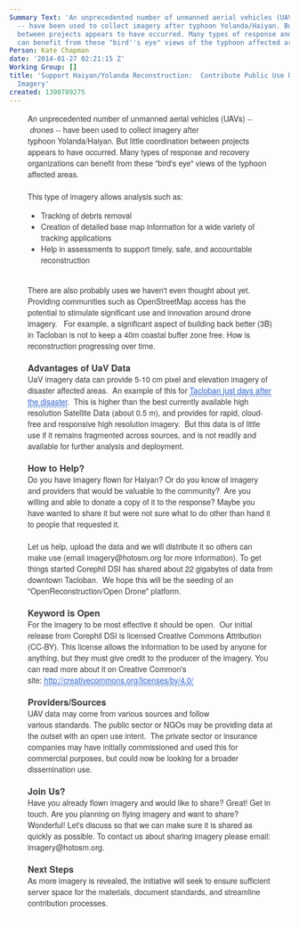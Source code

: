 ```yaml
---
Summary Text: 'An unprecedented number of unmanned aerial vehicles (UAVs) -- drones
  -- have been used to collect imagery after typhoon Yolanda/Haiyan. But little coordination
  between projects appears to have occurred. Many types of response and recovery organizations
  can benefit from these "bird''s eye" views of the typhoon affected areas. '
Person: Kate Chapman
date: '2014-01-27 02:21:15 Z'
Working Group: []
title: 'Support Haiyan/Yolanda Reconstruction:  Contribute Public Use UaV (Drone)
  Imagery'
created: 1390789275
---
```

<div id="magicdomid5" class="ace-line gutter-author-p-10108 emptyGutter" style="padding-right: 30px; padding-left: 29px; -webkit-tap-highlight-color: rgba(0, 0, 0, 0); border-left-width: 4px; border-left-style: solid; border-left-color: #ffffff; opacity: 1; -webkit-transition: opacity 100ms ease-out; transition: opacity 100ms ease-out; color: #3b3a3c; font-family: 'Helvetica Neue', Helvetica, Arial, sans-serif; font-size: 14px; line-height: 20px;"><span class="author-p-102297" style="padding-top: 3px; padding-bottom: 3px; -webkit-tap-highlight-color: rgba(0, 0, 0, 0); cursor: auto;">An</span><span class="author-p-10108" style="padding-top: 3px; padding-bottom: 3px; -webkit-tap-highlight-color: rgba(0, 0, 0, 0); cursor: auto;">&nbsp;unprecedented&nbsp;</span><span class="author-p-11617" style="padding-top: 3px; padding-bottom: 3px; -webkit-tap-highlight-color: rgba(0, 0, 0, 0); cursor: auto;">number</span><span class="author-p-10108" style="padding-top: 3px; padding-bottom: 3px; -webkit-tap-highlight-color: rgba(0, 0, 0, 0); cursor: auto;">&nbsp;of unma</span><span class="author-p-100654" style="padding-top: 3px; padding-bottom: 3px; -webkit-tap-highlight-color: rgba(0, 0, 0, 0); cursor: auto;">nn</span><span class="author-p-10108" style="padding-top: 3px; padding-bottom: 3px; -webkit-tap-highlight-color: rgba(0, 0, 0, 0); cursor: auto;">ed aerial vehicles (UAVs)&nbsp;</span><span class="author-p-102297" style="padding-top: 3px; padding-bottom: 3px; -webkit-tap-highlight-color: rgba(0, 0, 0, 0); cursor: auto;">--&nbsp;</span><span class="author-p-102297 i" style="padding-top: 3px; padding-bottom: 3px; -webkit-tap-highlight-color: rgba(0, 0, 0, 0); cursor: auto;"><em style="-webkit-tap-highlight-color: rgba(0, 0, 0, 0);">drones</em></span><span class="author-p-102297" style="padding-top: 3px; padding-bottom: 3px; -webkit-tap-highlight-color: rgba(0, 0, 0, 0); cursor: auto;">&nbsp;--&nbsp;</span><span class="author-p-10108" style="padding-top: 3px; padding-bottom: 3px; -webkit-tap-highlight-color: rgba(0, 0, 0, 0); cursor: auto;">have been used to collect imagery after typhoon&nbsp;</span><span class="author-p-59703" style="padding-top: 3px; padding-bottom: 3px; -webkit-tap-highlight-color: rgba(0, 0, 0, 0); cursor: auto;">Yolanda/</span><span class="author-p-10108" style="padding-top: 3px; padding-bottom: 3px; -webkit-tap-highlight-color: rgba(0, 0, 0, 0); cursor: auto;">Haiyan.&nbsp;</span><span class="author-p-102297" style="padding-top: 3px; padding-bottom: 3px; -webkit-tap-highlight-color: rgba(0, 0, 0, 0); cursor: auto;">But l</span><span class="author-p-10108" style="padding-top: 3px; padding-bottom: 3px; -webkit-tap-highlight-color: rgba(0, 0, 0, 0); cursor: auto;">ittle coordination between projects appears to have occurred. Many types of response and recovery organizations can benefit from these "bird's eye" views of the typhoon affected areas.&nbsp;</span></div><div id="magicdomid6" class="ace-line longKeep gutter-noauthor" style="padding-right: 30px; padding-left: 29px; -webkit-tap-highlight-color: rgba(0, 0, 0, 0); border-left-width: 4px; border-left-style: solid; border-left-color: #ffffff; opacity: 1; -webkit-transition: opacity 100ms ease-out; transition: opacity 100ms ease-out; color: #3b3a3c; font-family: 'Helvetica Neue', Helvetica, Arial, sans-serif; font-size: 14px; line-height: 20px;">&nbsp;</div><div id="magicdomid7" class="ace-line gutter-author-p-10108 emptyGutter" style="padding-right: 30px; padding-left: 29px; -webkit-tap-highlight-color: rgba(0, 0, 0, 0); border-left-width: 4px; border-left-style: solid; border-left-color: #ffffff; opacity: 1; -webkit-transition: opacity 100ms ease-out; transition: opacity 100ms ease-out; color: #3b3a3c; font-family: 'Helvetica Neue', Helvetica, Arial, sans-serif; font-size: 14px; line-height: 20px;"><span class="author-p-10108" style="padding-top: 3px; padding-bottom: 3px; -webkit-tap-highlight-color: rgba(0, 0, 0, 0); cursor: auto;">This type of imagery allows analysis such as:</span></div><div id="magicdomid9" class="ace-line gutter-author-p-10108 emptyGutter" style="padding-right: 30px; padding-left: 29px; -webkit-tap-highlight-color: rgba(0, 0, 0, 0); border-left-width: 4px; border-left-style: solid; border-left-color: #ffffff; opacity: 1; -webkit-transition: opacity 100ms ease-out; transition: opacity 100ms ease-out; color: #3b3a3c; font-family: 'Helvetica Neue', Helvetica, Arial, sans-serif; font-size: 14px; line-height: 20px;"><ul><li>Tracking of debris removal</li><li><span class="author-p-10108" style="padding-top: 3px; padding-bottom: 3px; -webkit-tap-highlight-color: rgba(0, 0, 0, 0); cursor: auto;">Creation of detailed base map information</span><span class="author-p-102297" style="padding-top: 3px; padding-bottom: 3px; -webkit-tap-highlight-color: rgba(0, 0, 0, 0); cursor: auto;">&nbsp;for a wide variety of tracking applications</span></li><li><span class="author-p-10108" style="padding-top: 3px; padding-bottom: 3px; -webkit-tap-highlight-color: rgba(0, 0, 0, 0); cursor: auto;">Help in assessments</span><span class="author-p-102297" style="padding-top: 3px; padding-bottom: 3px; -webkit-tap-highlight-color: rgba(0, 0, 0, 0); cursor: auto;">&nbsp;to support timely, safe, and accountable reconstruction</span></li></ul></div><div id="magicdomid12" class="ace-line longKeep gutter-noauthor" style="padding-right: 30px; padding-left: 29px; -webkit-tap-highlight-color: rgba(0, 0, 0, 0); border-left-width: 4px; border-left-style: solid; border-left-color: #ffffff; opacity: 1; -webkit-transition: opacity 100ms ease-out; transition: opacity 100ms ease-out; color: #3b3a3c; font-family: 'Helvetica Neue', Helvetica, Arial, sans-serif; font-size: 14px; line-height: 20px;">&nbsp;</div><div id="magicdomid13" class="ace-line gutter-author-p-102297 emptyGutter" style="padding-right: 30px; padding-left: 29px; -webkit-tap-highlight-color: rgba(0, 0, 0, 0); border-left-width: 4px; border-left-style: solid; border-left-color: #ffffff; opacity: 1; -webkit-transition: opacity 100ms ease-out; transition: opacity 100ms ease-out; color: #3b3a3c; font-family: 'Helvetica Neue', Helvetica, Arial, sans-serif; font-size: 14px; line-height: 20px;"><span class="author-p-10108" style="padding-top: 3px; padding-bottom: 3px; -webkit-tap-highlight-color: rgba(0, 0, 0, 0); cursor: auto;">There are also probably uses we haven't even thought about yet.</span><span class="author-p-102297" style="padding-top: 3px; padding-bottom: 3px; -webkit-tap-highlight-color: rgba(0, 0, 0, 0); cursor: auto;">&nbsp; Providing communities such as OpenStreetMap access has the potential to stimulate significant use and innovation around drone imagery.&nbsp;&nbsp; For example, a signif</span><span class="author-p-59703" style="padding-top: 3px; padding-bottom: 3px; -webkit-tap-highlight-color: rgba(0, 0, 0, 0); cursor: auto;">i</span><span class="author-p-102297" style="padding-top: 3px; padding-bottom: 3px; -webkit-tap-highlight-color: rgba(0, 0, 0, 0); cursor: auto;">cant aspect of building back better (3B) in Tacloban is not to keep a 40m coastal buffer zone free.</span><span class="author-p-102297" style="padding-top: 3px; padding-bottom: 3px; -webkit-tap-highlight-color: rgba(0, 0, 0, 0); cursor: auto;">&nbsp;How is reconstruction progressing over time.</span></div><div id="magicdomid14" class="ace-line longKeep gutter-noauthor" style="padding-right: 30px; padding-left: 29px; -webkit-tap-highlight-color: rgba(0, 0, 0, 0); border-left-width: 4px; border-left-style: solid; border-left-color: #ffffff; opacity: 1; -webkit-transition: opacity 100ms ease-out; transition: opacity 100ms ease-out; color: #3b3a3c; font-family: 'Helvetica Neue', Helvetica, Arial, sans-serif; font-size: 14px; line-height: 20px;">&nbsp;</div><div id="magicdomid75" class="ace-line gutter-author-p-102297 emptyGutter toc-entry" style="padding-right: 30px; padding-left: 29px; -webkit-tap-highlight-color: rgba(0, 0, 0, 0); border-left-width: 4px; border-left-style: solid; border-left-color: #ffffff; opacity: 1; -webkit-transition: opacity 100ms ease-out; transition: opacity 100ms ease-out; color: #3b3a3c; font-family: 'Helvetica Neue', Helvetica, Arial, sans-serif; font-size: 14px; line-height: 20px;"><span class="author-p-102297 b" style="padding-top: 3px; padding-bottom: 3px; -webkit-tap-highlight-color: rgba(0, 0, 0, 0); cursor: auto; font-size: 16px;"><strong style="-webkit-tap-highlight-color: rgba(0, 0, 0, 0);">Advantages of&nbsp;</strong></span><span class="author-p-10108 b" style="padding-top: 3px; padding-bottom: 3px; -webkit-tap-highlight-color: rgba(0, 0, 0, 0); cursor: auto; font-size: 16px;"><strong style="-webkit-tap-highlight-color: rgba(0, 0, 0, 0);">UaV</strong></span><span class="author-p-102297 b" style="padding-top: 3px; padding-bottom: 3px; -webkit-tap-highlight-color: rgba(0, 0, 0, 0); cursor: auto; font-size: 16px;"><strong style="-webkit-tap-highlight-color: rgba(0, 0, 0, 0);">&nbsp;Data</strong></span></div><div id="magicdomid85" class="ace-line gutter-author-p-102297 emptyGutter" style="padding-right: 30px; padding-left: 29px; -webkit-tap-highlight-color: rgba(0, 0, 0, 0); border-left-width: 4px; border-left-style: solid; border-left-color: #ffffff; opacity: 1; -webkit-transition: opacity 100ms ease-out; transition: opacity 100ms ease-out; color: #3b3a3c; font-family: 'Helvetica Neue', Helvetica, Arial, sans-serif; font-size: 14px; line-height: 20px;"><span class="author-p-10108" style="padding-top: 3px; padding-bottom: 3px; -webkit-tap-highlight-color: rgba(0, 0, 0, 0); cursor: auto;">UaV&nbsp;</span><span class="author-p-102297" style="padding-top: 3px; padding-bottom: 3px; -webkit-tap-highlight-color: rgba(0, 0, 0, 0); cursor: auto;">imagery data can provide 5-10 cm pixel and elevation imagery of disaster affected areas.&nbsp; An example of this for&nbsp;</span><span class="author-p-102297 attrlink url" style="padding-top: 3px; padding-bottom: 3px; -webkit-tap-highlight-color: rgba(0, 0, 0, 0); cursor: auto;"><a class="attrlink" style="-webkit-tap-highlight-color: rgba(0, 0, 0, 0); color: #3366cc; border-bottom-width: 1px; border-bottom-style: dashed; cursor: pointer !important;" title="https://mapsengine.google.com/05777347155276867190-09507073323105492707-4/mapview/" href="https://mapsengine.google.com/05777347155276867190-09507073323105492707-4/mapview/">Tacloban just days after the disaster</a></span><span class="author-p-102297" style="padding-top: 3px; padding-bottom: 3px; -webkit-tap-highlight-color: rgba(0, 0, 0, 0); cursor: auto;">.&nbsp; This is higher than the best currently available high resolution Satellite Data (about 0.5 m), and provides for rapid, cloud-free and responsive high resolution imagery.&nbsp; But this data is of little use if it remains fragmented across sources, and is not readily and available for further analysis and deployment.</span></div><div id="magicdomid18" class="ace-line longKeep gutter-noauthor" style="padding-right: 30px; padding-left: 29px; -webkit-tap-highlight-color: rgba(0, 0, 0, 0); border-left-width: 4px; border-left-style: solid; border-left-color: #ffffff; opacity: 1; -webkit-transition: opacity 100ms ease-out; transition: opacity 100ms ease-out; color: #3b3a3c; font-family: 'Helvetica Neue', Helvetica, Arial, sans-serif; font-size: 14px; line-height: 20px;">&nbsp;</div><div id="magicdomid19" class="ace-line gutter-author-p-10108 emptyGutter toc-entry" style="padding-right: 30px; padding-left: 29px; -webkit-tap-highlight-color: rgba(0, 0, 0, 0); border-left-width: 4px; border-left-style: solid; border-left-color: #ffffff; opacity: 1; -webkit-transition: opacity 100ms ease-out; transition: opacity 100ms ease-out; color: #3b3a3c; font-family: 'Helvetica Neue', Helvetica, Arial, sans-serif; font-size: 14px; line-height: 20px;"><span class="author-p-10108 b" style="padding-top: 3px; padding-bottom: 3px; -webkit-tap-highlight-color: rgba(0, 0, 0, 0); cursor: auto; font-size: 16px;"><strong style="-webkit-tap-highlight-color: rgba(0, 0, 0, 0);">How to Help?</strong></span></div><div id="magicdomid21" class="ace-line gutter-author-p-10108 emptyGutter" style="padding-right: 30px; padding-left: 29px; -webkit-tap-highlight-color: rgba(0, 0, 0, 0); border-left-width: 4px; border-left-style: solid; border-left-color: #ffffff; opacity: 1; -webkit-transition: opacity 100ms ease-out; transition: opacity 100ms ease-out; color: #3b3a3c; font-family: 'Helvetica Neue', Helvetica, Arial, sans-serif; font-size: 14px; line-height: 20px;"><span class="author-p-10108" style="padding-top: 3px; padding-bottom: 3px; -webkit-tap-highlight-color: rgba(0, 0, 0, 0); cursor: auto;">Do you have imagery flown for Haiyan?&nbsp;</span><span class="author-p-102297" style="padding-top: 3px; padding-bottom: 3px; -webkit-tap-highlight-color: rgba(0, 0, 0, 0); cursor: auto;">Or do you know of imagery and providers that would be valuable to the community?&nbsp;&nbsp;</span><span class="author-p-10108" style="padding-top: 3px; padding-bottom: 3px; -webkit-tap-highlight-color: rgba(0, 0, 0, 0); cursor: auto;">Are you willing and able to donate a copy of it to the response? Maybe you have wanted to share it but were not sure what to do other than hand it to people that requested it.&nbsp;</span></div><div id="magicdomid22" class="ace-line longKeep gutter-noauthor" style="padding-right: 30px; padding-left: 29px; -webkit-tap-highlight-color: rgba(0, 0, 0, 0); border-left-width: 4px; border-left-style: solid; border-left-color: #ffffff; opacity: 1; -webkit-transition: opacity 100ms ease-out; transition: opacity 100ms ease-out; color: #3b3a3c; font-family: 'Helvetica Neue', Helvetica, Arial, sans-serif; font-size: 14px; line-height: 20px;">&nbsp;</div><div id="magicdomid23" class="ace-line gutter-author-p-10108 emptyGutter" style="padding-right: 30px; padding-left: 29px; -webkit-tap-highlight-color: rgba(0, 0, 0, 0); border-left-width: 4px; border-left-style: solid; border-left-color: #ffffff; opacity: 1; -webkit-transition: opacity 100ms ease-out; transition: opacity 100ms ease-out; color: #3b3a3c; font-family: 'Helvetica Neue', Helvetica, Arial, sans-serif; font-size: 14px; line-height: 20px;"><span class="author-p-10108" style="padding-top: 3px; padding-bottom: 3px; -webkit-tap-highlight-color: rgba(0, 0, 0, 0); cursor: auto;">Let us help, upload the data and we will distribute it so others can make use (email imagery@hotosm.org for more information). To get things started Corephil&nbsp;</span><span class="author-p-100654" style="padding-top: 3px; padding-bottom: 3px; -webkit-tap-highlight-color: rgba(0, 0, 0, 0); cursor: auto;">DSI&nbsp;</span><span class="author-p-10108" style="padding-top: 3px; padding-bottom: 3px; -webkit-tap-highlight-color: rgba(0, 0, 0, 0); cursor: auto;">has shared about 22 gigabytes of data from downtown Tacloban</span><span class="author-p-102297" style="padding-top: 3px; padding-bottom: 3px; -webkit-tap-highlight-color: rgba(0, 0, 0, 0); cursor: auto;">.&nbsp; We hope this will be the seeding of an "OpenReconstruction/Open Drone" platform.</span></div><div id="magicdomid24" class="ace-line longKeep gutter-noauthor" style="padding-right: 30px; padding-left: 29px; -webkit-tap-highlight-color: rgba(0, 0, 0, 0); border-left-width: 4px; border-left-style: solid; border-left-color: #ffffff; opacity: 1; -webkit-transition: opacity 100ms ease-out; transition: opacity 100ms ease-out; color: #3b3a3c; font-family: 'Helvetica Neue', Helvetica, Arial, sans-serif; font-size: 14px; line-height: 20px;">&nbsp;</div><div id="magicdomid25" class="ace-line gutter-author-p-10108 emptyGutter toc-entry" style="padding-right: 30px; padding-left: 29px; -webkit-tap-highlight-color: rgba(0, 0, 0, 0); border-left-width: 4px; border-left-style: solid; border-left-color: #ffffff; opacity: 1; -webkit-transition: opacity 100ms ease-out; transition: opacity 100ms ease-out; color: #3b3a3c; font-family: 'Helvetica Neue', Helvetica, Arial, sans-serif; font-size: 14px; line-height: 20px;"><span class="author-p-10108 b" style="padding-top: 3px; padding-bottom: 3px; -webkit-tap-highlight-color: rgba(0, 0, 0, 0); cursor: auto; font-size: 16px;"><strong style="-webkit-tap-highlight-color: rgba(0, 0, 0, 0);">Keyword is Open</strong></span></div><div id="magicdomid26" class="ace-line gutter-author-p-10108 emptyGutter" style="padding-right: 30px; padding-left: 29px; -webkit-tap-highlight-color: rgba(0, 0, 0, 0); border-left-width: 4px; border-left-style: solid; border-left-color: #ffffff; opacity: 1; -webkit-transition: opacity 100ms ease-out; transition: opacity 100ms ease-out; color: #3b3a3c; font-family: 'Helvetica Neue', Helvetica, Arial, sans-serif; font-size: 14px; line-height: 20px;"><span class="author-p-10108" style="padding-top: 3px; padding-bottom: 3px; -webkit-tap-highlight-color: rgba(0, 0, 0, 0); cursor: auto;">For the imagery to be most effective it should be open.&nbsp; Our initial release from Corephil</span><span class="author-p-100654" style="padding-top: 3px; padding-bottom: 3px; -webkit-tap-highlight-color: rgba(0, 0, 0, 0); cursor: auto;">&nbsp;DSI</span><span class="author-p-10108" style="padding-top: 3px; padding-bottom: 3px; -webkit-tap-highlight-color: rgba(0, 0, 0, 0); cursor: auto;">&nbsp;is licensed Creative Commons Attribution (CC-BY). This license allows the information to be used by anyone for anything, but they must give credit to the producer of the imagery. You can read more about it on Creative Common's site:&nbsp;</span><span class="author-p-10108 url" style="padding-top: 3px; padding-bottom: 3px; -webkit-tap-highlight-color: rgba(0, 0, 0, 0); cursor: auto;"><a style="-webkit-tap-highlight-color: rgba(0, 0, 0, 0); color: #3366cc; border-bottom-width: 1px; border-bottom-style: dashed; cursor: pointer !important;" title="http://creativecommons.org/licenses/by/4.0/" href="http://creativecommons.org/licenses/by/4.0/">http://creativecommons.org/licenses/by/4.0/</a></span></div><div id="magicdomid27" class="ace-line longKeep gutter-noauthor" style="padding-right: 30px; padding-left: 29px; -webkit-tap-highlight-color: rgba(0, 0, 0, 0); border-left-width: 4px; border-left-style: solid; border-left-color: #ffffff; opacity: 1; -webkit-transition: opacity 100ms ease-out; transition: opacity 100ms ease-out; color: #3b3a3c; font-family: 'Helvetica Neue', Helvetica, Arial, sans-serif; font-size: 14px; line-height: 20px;">&nbsp;</div><div id="magicdomid28" class="ace-line gutter-author-p-102297 emptyGutter toc-entry" style="padding-right: 30px; padding-left: 29px; -webkit-tap-highlight-color: rgba(0, 0, 0, 0); border-left-width: 4px; border-left-style: solid; border-left-color: #ffffff; opacity: 1; -webkit-transition: opacity 100ms ease-out; transition: opacity 100ms ease-out; color: #3b3a3c; font-family: 'Helvetica Neue', Helvetica, Arial, sans-serif; font-size: 14px; line-height: 20px;"><span class="author-p-102297 b" style="padding-top: 3px; padding-bottom: 3px; -webkit-tap-highlight-color: rgba(0, 0, 0, 0); cursor: auto; font-size: 16px;"><strong style="-webkit-tap-highlight-color: rgba(0, 0, 0, 0);">Providers/Sources</strong></span></div><div id="magicdomid30" class="ace-line gutter-author-p-102297 emptyGutter" style="padding-right: 30px; padding-left: 29px; -webkit-tap-highlight-color: rgba(0, 0, 0, 0); border-left-width: 4px; border-left-style: solid; border-left-color: #ffffff; opacity: 1; -webkit-transition: opacity 100ms ease-out; transition: opacity 100ms ease-out; color: #3b3a3c; font-family: 'Helvetica Neue', Helvetica, Arial, sans-serif; font-size: 14px; line-height: 20px;"><span class="author-p-102297" style="padding-top: 3px; padding-bottom: 3px; -webkit-tap-highlight-color: rgba(0, 0, 0, 0); cursor: auto;">UAV data may&nbsp;</span><span class="author-p-11617" style="padding-top: 3px; padding-bottom: 3px; -webkit-tap-highlight-color: rgba(0, 0, 0, 0); cursor: auto;">come</span><span class="author-p-102297" style="padding-top: 3px; padding-bottom: 3px; -webkit-tap-highlight-color: rgba(0, 0, 0, 0); cursor: auto;">&nbsp;from various sources and</span><span class="author-p-11617" style="padding-top: 3px; padding-bottom: 3px; -webkit-tap-highlight-color: rgba(0, 0, 0, 0); cursor: auto;">&nbsp;follow various</span><span class="author-p-102297" style="padding-top: 3px; padding-bottom: 3px; -webkit-tap-highlight-color: rgba(0, 0, 0, 0); cursor: auto;">&nbsp;standards. The public sector or NGOs may be providing data at the outset with an open use intent.&nbsp; The private sector or insurance companies may have initially commissioned and used this for commer</span><span class="author-p-59703" style="padding-top: 3px; padding-bottom: 3px; -webkit-tap-highlight-color: rgba(0, 0, 0, 0); cursor: auto;">ci</span><span class="author-p-102297" style="padding-top: 3px; padding-bottom: 3px; -webkit-tap-highlight-color: rgba(0, 0, 0, 0); cursor: auto;">al purposes, but could now be looking for a broader dissemination use.</span></div><div id="magicdomid31" class="ace-line longKeep gutter-noauthor" style="padding-right: 30px; padding-left: 29px; -webkit-tap-highlight-color: rgba(0, 0, 0, 0); border-left-width: 4px; border-left-style: solid; border-left-color: #ffffff; opacity: 1; -webkit-transition: opacity 100ms ease-out; transition: opacity 100ms ease-out; color: #3b3a3c; font-family: 'Helvetica Neue', Helvetica, Arial, sans-serif; font-size: 14px; line-height: 20px;">&nbsp;</div><div id="magicdomid32" class="ace-line gutter-author-p-10108 emptyGutter toc-entry" style="padding-right: 30px; padding-left: 29px; -webkit-tap-highlight-color: rgba(0, 0, 0, 0); border-left-width: 4px; border-left-style: solid; border-left-color: #ffffff; opacity: 1; -webkit-transition: opacity 100ms ease-out; transition: opacity 100ms ease-out; color: #3b3a3c; font-family: 'Helvetica Neue', Helvetica, Arial, sans-serif; font-size: 14px; line-height: 20px;"><span class="author-p-10108 b" style="padding-top: 3px; padding-bottom: 3px; -webkit-tap-highlight-color: rgba(0, 0, 0, 0); cursor: auto; font-size: 16px;"><strong style="-webkit-tap-highlight-color: rgba(0, 0, 0, 0);">Join Us?</strong></span></div><div id="magicdomid143" class="ace-line gutter-author-p-10108 emptyGutter" style="padding-right: 30px; padding-left: 29px; -webkit-tap-highlight-color: rgba(0, 0, 0, 0); border-left-width: 4px; border-left-style: solid; border-left-color: #ffffff; opacity: 1; -webkit-transition: opacity 100ms ease-out; transition: opacity 100ms ease-out; color: #3b3a3c; font-family: 'Helvetica Neue', Helvetica, Arial, sans-serif; font-size: 14px; line-height: 20px;"><span class="author-p-10108" style="padding-top: 3px; padding-bottom: 3px; -webkit-tap-highlight-color: rgba(0, 0, 0, 0); cursor: auto;">Have you already flown imagery and would like to share? Great! Get in touch. Are you planning on flying imagery and want to share? Wonderful! Let's discuss so that we can make sure it is shared as quickly as possible. To contact us about sharing imagery please email: imagery@hotosm.org.&nbsp;</span></div><div id="magicdomid35" class="ace-line longKeep gutter-noauthor" style="padding-right: 30px; padding-left: 29px; -webkit-tap-highlight-color: rgba(0, 0, 0, 0); border-left-width: 4px; border-left-style: solid; border-left-color: #ffffff; opacity: 1; -webkit-transition: opacity 100ms ease-out; transition: opacity 100ms ease-out; color: #3b3a3c; font-family: 'Helvetica Neue', Helvetica, Arial, sans-serif; font-size: 14px; line-height: 20px;">&nbsp;</div><div id="magicdomid36" class="ace-line gutter-author-p-102297 emptyGutter toc-entry" style="padding-right: 30px; padding-left: 29px; -webkit-tap-highlight-color: rgba(0, 0, 0, 0); border-left-width: 4px; border-left-style: solid; border-left-color: #ffffff; opacity: 1; -webkit-transition: opacity 100ms ease-out; transition: opacity 100ms ease-out; color: #3b3a3c; font-family: 'Helvetica Neue', Helvetica, Arial, sans-serif; font-size: 14px; line-height: 20px;"><span class="author-p-102297 b" style="padding-top: 3px; padding-bottom: 3px; -webkit-tap-highlight-color: rgba(0, 0, 0, 0); cursor: auto; font-size: 16px;"><strong style="-webkit-tap-highlight-color: rgba(0, 0, 0, 0);">Next Steps</strong></span></div><div id="magicdomid38" class="ace-line gutter-author-p-102297 emptyGutter" style="padding-right: 30px; padding-left: 29px; -webkit-tap-highlight-color: rgba(0, 0, 0, 0); border-left-width: 4px; border-left-style: solid; border-left-color: #ffffff; opacity: 1; -webkit-transition: opacity 100ms ease-out; transition: opacity 100ms ease-out; color: #3b3a3c; font-family: 'Helvetica Neue', Helvetica, Arial, sans-serif; font-size: 14px; line-height: 20px;"><span class="author-p-102297" style="padding-top: 3px; padding-bottom: 3px; -webkit-tap-highlight-color: rgba(0, 0, 0, 0); cursor: auto;">As more imagery is revealed, the initiative will seek to ensure sufficient server space for the materials, document standards, and streamline contribution processes.</span></div><div id="magicdomid39" class="ace-line longKeep gutter-noauthor" style="padding-right: 30px; padding-left: 29px; -webkit-tap-highlight-color: rgba(0, 0, 0, 0); border-left-width: 4px; border-left-style: solid; border-left-color: #ffffff; opacity: 1; -webkit-transition: opacity 100ms ease-out; transition: opacity 100ms ease-out; color: #3b3a3c; font-family: 'Helvetica Neue', Helvetica, Arial, sans-serif; font-size: 14px; line-height: 20px;">&nbsp;</div>
